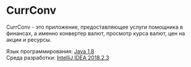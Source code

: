 # CurrConv
CurrConv - это приложение, предоставляющее услуги помощника в финансах, а именно конвертер валют, просмотр курса валют, цен на акции и ресурсы.<br>

Язык программирования: [Java 1.8](https://www.oracle.com/technetwork/java/javase/downloads/jre8-downloads-2133155.html)<br>
Среда разработки: [IntelliJ IDEA 2018.2.3](https://blog.jetbrains.com/idea/2018/09/intellij-idea-2018-2-3-is-here/)
